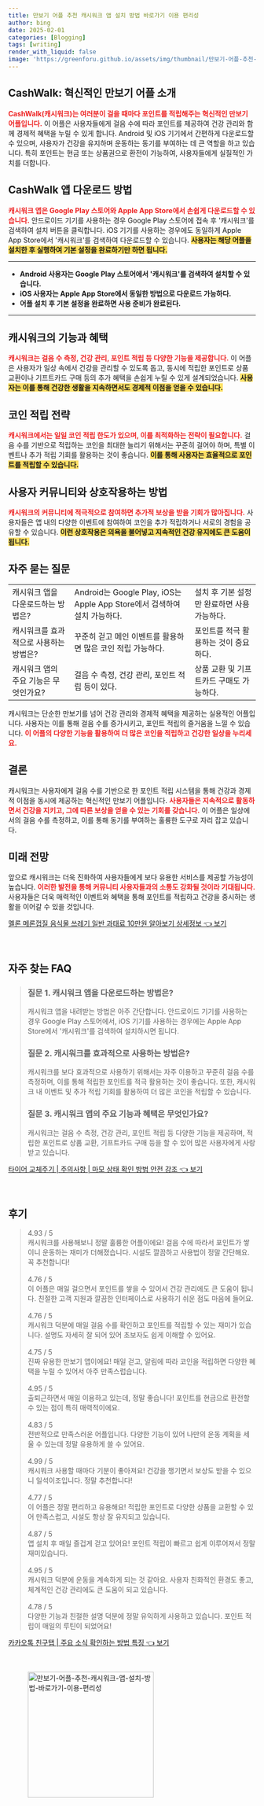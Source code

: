 ```yaml
---
title: 만보기 어플 추천 캐시워크 앱 설치 방법 바로가기 이용 편리성
author: bing
date: 2025-02-01
categories: [Blogging]
tags: [writing]
render_with_liquid: false
image: 'https://greenforu.github.io/assets/img/thumbnail/만보기-어플-추천-캐시워크-앱-설치-방법-바로가기-이용-편리성.webp'
---
```



<h2 id='CashWalk_소개'>CashWalk: 혁신적인 만보기 어플 소개</h2>

<p><b><span style="color: #ee2323;">CashWalk(캐시워크)는 여러분이 걸을 때마다 포인트를 적립해주는 혁신적인 만보기 어플입니다.</span></b> 이 어플은 사용자들에게 걸음 수에 따라 포인트를 제공하여 건강 관리와 함께 경제적 혜택을 누릴 수 있게 합니다. Android 및 iOS 기기에서 간편하게 다운로드할 수 있으며, 사용자가 건강을 유지하며 운동하는 동기를 부여하는 데 큰 역할을 하고 있습니다. 특히 포인트는 현금 또는 상품권으로 환전이 가능하여, 사용자들에게 실질적인 가치를 더합니다.</p>

<h2 id='다운로드_방법'>CashWalk 앱 다운로드 방법</h2>

<p><b><span style="color: #ee2323;">캐시워크 앱은 Google Play 스토어와 Apple App Store에서 손쉽게 다운로드할 수 있습니다.</span></b> 안드로이드 기기를 사용하는 경우 Google Play 스토어에 접속 후 '캐시워크'를 검색하여 설치 버튼을 클릭합니다. iOS 기기를 사용하는 경우에도 동일하게 Apple App Store에서 '캐시워크'를 검색하여 다운로드할 수 있습니다. <b><span style="background-color: #ffe066;">사용자는 해당 어플을 설치한 후 실행하여 기본 설정을 완료하기만 하면 됩니다.</span></b></p>

<hr />

<ul>
    <li><b>Android 사용자는 Google Play 스토어에서 '캐시워크'를 검색하여 설치할 수 있습니다.</b></li>
    <li><b>iOS 사용자는 Apple App Store에서 동일한 방법으로 다운로드 가능하다.</b></li>
    <li><b>어플 설치 후 기본 설정을 완료하면 사용 준비가 완료된다.</b></li>
</ul>

<hr />

<h2 id='기능_및_혜택'>캐시워크의 기능과 혜택</h2>

<p><b><span style="color: #ee2323;">캐시워크는 걸음 수 측정, 건강 관리, 포인트 적립 등 다양한 기능을 제공합니다.</span></b> 이 어플은 사용자가 일상 속에서 건강을 관리할 수 있도록 돕고, 동시에 적립한 포인트로 상품 교환이나 기프트카드 구매 등의 추가 혜택을 손쉽게 누릴 수 있게 설계되었습니다. <b><span style="background-color: #ffe066;">사용자는 이를 통해 건강한 생활을 지속하면서도 경제적 이점을 얻을 수 있습니다.</span></b></p>

<h2 id='코인_적립_전략'>코인 적립 전략</h2>

<p><b><span style="color: #ee2323;">캐시워크에서는 일일 코인 적립 한도가 있으며, 이를 최적화하는 전략이 필요합니다.</span></b> 걸음 수를 기반으로 적립하는 코인을 최대한 늘리기 위해서는 꾸준히 걸어야 하며, 특별 이벤트나 추가 적립 기회를 활용하는 것이 좋습니다. <b><span style="background-color: #ffe066;">이를 통해 사용자는 효율적으로 포인트를 적립할 수 있습니다.</span></b></p>

<h2 id='사용자_참여_방법'>사용자 커뮤니티와 상호작용하는 방법</h2>

<p><b><span style="color: #ee2323;">캐시워크의 커뮤니티에 적극적으로 참여하면 추가적 보상을 받을 기회가 많아집니다.</span></b> 사용자들은 앱 내의 다양한 이벤트에 참여하여 코인을 추가 적립하거나 서로의 경험을 공유할 수 있습니다. <b><span style="background-color: #ffe066;">이런 상호작용은 의욕을 불어넣고 지속적인 건강 유지에도 큰 도움이 됩니다.</span></b></p>

<h2 id='자주_묻는_질문'>자주 묻는 질문</h2>

<table>
    <tr>
        <td>캐시워크 앱을 다운로드하는 방법은?</td>
        <td>Android는 Google Play, iOS는 Apple App Store에서 검색하여 설치 가능하다.</td>
        <td>설치 후 기본 설정만 완료하면 사용 가능하다.</td>
    </tr>
    <tr>
        <td>캐시워크를 효과적으로 사용하는 방법은?</td>
        <td>꾸준히 걷고 메인 이벤트를 활용하면 많은 코인 적립 가능하다.</td>
        <td>포인트를 적극 활용하는 것이 중요하다.</td>
    </tr>
    <tr>
        <td>캐시워크 앱의 주요 기능은 무엇인가요?</td>
        <td>걸음 수 측정, 건강 관리, 포인트 적립 등이 있다.</td>
        <td>상품 교환 및 기프트카드 구매도 가능하다.</td>
    </tr>
</table>

<p>캐시워크는 단순한 만보기를 넘어 건강 관리와 경제적 혜택을 제공하는 실용적인 어플입니다. 사용자는 이를 통해 걸음 수를 증가시키고, 포인트 적립의 즐거움을 느낄 수 있습니다. <b><span style="color: #ee2323;">이 어플의 다양한 기능을 활용하여 더 많은 코인을 적립하고 건강한 일상을 누리세요.</span></b></p>

<h2 id='결론'>결론</h2>

<p>캐시워크는 사용자에게 걸음 수를 기반으로 한 포인트 적립 시스템을 통해 건강과 경제적 이점을 동시에 제공하는 혁신적인 만보기 어플입니다. <b><span style="color: #ee2323;">사용자들은 지속적으로 활동하면서 건강을 지키고, 그에 따른 보상을 얻을 수 있는 기회를 갖습니다.</span></b> 이 어플은 일상에서의 걸음 수를 측정하고, 이를 통해 동기를 부여하는 훌륭한 도구로 자리 잡고 있습니다.</p>

<h2 id='미래_전망'>미래 전망</h2>

<p>앞으로 캐시워크는 더욱 진화하여 사용자들에게 보다 유용한 서비스를 제공할 가능성이 높습니다. <b><span style="color: #ee2323;">이러한 발전을 통해 커뮤니티 사용자들과의 소통도 강화될 것이라 기대됩니다.</span></b> 사용자들은 더욱 매력적인 이벤트와 혜택을 통해 포인트를 적립하고 건강을 중시하는 생활을 이어갈 수 있을 것입니다.</p>


<p><a class="click-button" title="멜론 메론껍질 음식물 쓰레기 일반 과태료 10만원 알아보기 상세정보" href="https://greenforu.github.io/posts/%EB%A9%9C%EB%A1%A0-%EB%A9%94%EB%A1%A0%EA%BB%8D%EC%A7%88-%EC%9D%8C%EC%8B%9D%EB%AC%BC-%EC%93%B0%EB%A0%88%EA%B8%B0-%EC%9D%BC%EB%B0%98-%EA%B3%BC%ED%83%9C%EB%A3%8C-10%EB%A7%8C%EC%9B%90-%EC%95%8C%EC%95%84%EB%B3%B4%EA%B8%B0-%EC%83%81%EC%84%B8%EC%A0%95%EB%B3%B4/" rel="dofollow">멜론 메론껍질 음식물 쓰레기 일반 과태료 10만원 알아보기 상세정보 👈 보기</a></p><br>
<h2 id='자주_찾는_FAQ'>자주 찾는 FAQ</h2>
<div itemscope="" itemtype="https://schema.org/FAQPage"> 
<blockquote> 
<div itemscope="" itemprop="mainEntity" itemtype="https://schema.org/Question"> 
<h3 itemprop="name">질문 1. 캐시워크 앱을 다운로드하는 방법은?</h3> 
<div itemscope="" itemprop="acceptedAnswer" itemtype="https://schema.org/Answer"> 
<span itemprop="text"> 
<p>캐시워크 앱을 내려받는 방법은 아주 간단합니다. 안드로이드 기기를 사용하는 경우 Google Play 스토어에서, iOS 기기를 사용하는 경우에는 Apple App Store에서 '캐시워크'를 검색하여 설치하시면 됩니다.</p> 
</span> 
</div> 
</div> 

<div itemscope="" itemprop="mainEntity" itemtype="https://schema.org/Question"> 
<h3 itemprop="name">질문 2. 캐시워크를 효과적으로 사용하는 방법은?</h3> 
<div itemscope="" itemprop="acceptedAnswer" itemtype="https://schema.org/Answer"> 
<span itemprop="text"> 
<p>캐시워크를 보다 효과적으로 사용하기 위해서는 자주 이용하고 꾸준히 걸음 수를 측정하며, 이를 통해 적립한 포인트를 적극 활용하는 것이 좋습니다. 또한, 캐시워크 내 이벤트 및 추가 적립 기회를 활용하여 더 많은 코인을 적립할 수 있습니다.</p> 
</span> 
</div> 
</div> 

<div itemscope="" itemprop="mainEntity" itemtype="https://schema.org/Question"> 
<h3 itemprop="name">질문 3. 캐시워크 앱의 주요 기능과 혜택은 무엇인가요?</h3> 
<div itemscope="" itemprop="acceptedAnswer" itemtype="https://schema.org/Answer"> 
<span itemprop="text"> 
<p>캐시워크는 걸음 수 측정, 건강 관리, 포인트 적립 등 다양한 기능을 제공하며, 적립한 포인트로 상품 교환, 기프트카드 구매 등을 할 수 있어 많은 사용자에게 사랑받고 있습니다.</p> 
</span> 
</div> 
</div> 

</blockquote> 
</div>
<p><a class="click-button" title="타이어 교체주기 | 주의사항 | 마모 상태 확인 방법 안전 강조" href="https://greenforu.github.io/posts/%ED%83%80%EC%9D%B4%EC%96%B4-%EA%B5%90%EC%B2%B4%EC%A3%BC%EA%B8%B0-%EC%A3%BC%EC%9D%98%EC%82%AC%ED%95%AD-%EB%A7%88%EB%AA%A8-%EC%83%81%ED%83%9C-%ED%99%95%EC%9D%B8-%EB%B0%A9%EB%B2%95-%EC%95%88%EC%A0%84-%EA%B0%95%EC%A1%B0/" rel="dofollow">타이어 교체주기 | 주의사항 | 마모 상태 확인 방법 안전 강조 👈 보기</a></p><br>
<h2 id='후기'>후기</h2>
<div itemscope itemtype="https://schema.org/Product">
  <blockquote>
  <div itemprop="review" itemscope itemtype="https://schema.org/Review">
      <div itemprop="reviewRating" itemscope itemtype="https://schema.org/Rating"> <span itemprop="ratingValue">4.93</span> / <span itemprop="bestRating">5</span> </div>
      <span itemprop="reviewBody">캐시워크를 사용해보니 정말 훌륭한 어플이에요! 걸음 수에 따라서 포인트가 쌓이니 운동하는 재미가 더해졌습니다. 시설도 깔끔하고 사용법이 정말 간단해요. 꼭 추천합니다!</span>
  </div>
  <br>
  <div itemprop="review" itemscope itemtype="https://schema.org/Review">
      <div itemprop="reviewRating" itemscope itemtype="https://schema.org/Rating"> <span itemprop="ratingValue">4.76</span> / <span itemprop="bestRating">5</span> </div>
      <span itemprop="reviewBody">이 어플은 매일 걸으면서 포인트를 쌓을 수 있어서 건강 관리에도 큰 도움이 됩니다. 친절한 고객 지원과 깔끔한 인터페이스로 사용하기 쉬운 점도 마음에 들어요.</span>
  </div>
  <br>
  <div itemprop="review" itemscope itemtype="https://schema.org/Review">
      <div itemprop="reviewRating" itemscope itemtype="https://schema.org/Rating"> <span itemprop="ratingValue">4.76</span> / <span itemprop="bestRating">5</span> </div>
      <span itemprop="reviewBody">캐시워크 덕분에 매일 걸음 수를 확인하고 포인트를 적립할 수 있는 재미가 있습니다. 설명도 자세히 잘 되어 있어 초보자도 쉽게 이해할 수 있어요.</span>
  </div>
  <br>
  <div itemprop="review" itemscope itemtype="https://schema.org/Review">
      <div itemprop="reviewRating" itemscope itemtype="https://schema.org/Rating"> <span itemprop="ratingValue">4.75</span> / <span itemprop="bestRating">5</span> </div>
      <span itemprop="reviewBody">진짜 유용한 만보기 앱이에요! 매일 걷고, 알림에 따라 코인을 적립하면 다양한 혜택을 누릴 수 있어서 아주 만족스럽습니다.</span>
  </div>
  <br>
  <div itemprop="review" itemscope itemtype="https://schema.org/Review">
      <div itemprop="reviewRating" itemscope itemtype="https://schema.org/Rating"> <span itemprop="ratingValue">4.95</span> / <span itemprop="bestRating">5</span> </div>
      <span itemprop="reviewBody">출퇴근하면서 매일 이용하고 있는데, 정말 좋습니다! 포인트를 현금으로 환전할 수 있는 점이 특히 매력적이에요.</span>
  </div>
  <br>
  <div itemprop="review" itemscope itemtype="https://schema.org/Review">
      <div itemprop="reviewRating" itemscope itemtype="https://schema.org/Rating"> <span itemprop="ratingValue">4.83</span> / <span itemprop="bestRating">5</span> </div>
      <span itemprop="reviewBody">전반적으로 만족스러운 어플입니다. 다양한 기능이 있어 나만의 운동 계획을 세울 수 있는데 정말 유용하게 쓸 수 있어요.</span>
  </div>
  <br>
  <div itemprop="review" itemscope itemtype="https://schema.org/Review">
      <div itemprop="reviewRating" itemscope itemtype="https://schema.org/Rating"> <span itemprop="ratingValue">4.99</span> / <span itemprop="bestRating">5</span> </div>
      <span itemprop="reviewBody">캐시워크 사용할 때마다 기분이 좋아져요! 건강을 챙기면서 보상도 받을 수 있으니 일석이조입니다. 정말 추천합니다!</span>
  </div>
  <br>
  <div itemprop="review" itemscope itemtype="https://schema.org/Review">
      <div itemprop="reviewRating" itemscope itemtype="https://schema.org/Rating"> <span itemprop="ratingValue">4.77</span> / <span itemprop="bestRating">5</span> </div>
      <span itemprop="reviewBody">이 어플은 정말 편리하고 유용해요! 적립한 포인트로 다양한 상품을 교환할 수 있어 만족스럽고, 시설도 항상 잘 유지되고 있습니다.</span>
  </div>
  <br>
  <div itemprop="review" itemscope itemtype="https://schema.org/Review">
      <div itemprop="reviewRating" itemscope itemtype="https://schema.org/Rating"> <span itemprop="ratingValue">4.87</span> / <span itemprop="bestRating">5</span> </div>
      <span itemprop="reviewBody">앱 설치 후 매일 즐겁게 걷고 있어요! 포인트 적립이 빠르고 쉽게 이루어져서 정말 재미있습니다.</span>
  </div>
  <br>
  <div itemprop="review" itemscope itemtype="https://schema.org/Review">
      <div itemprop="reviewRating" itemscope itemtype="https://schema.org/Rating"> <span itemprop="ratingValue">4.95</span> / <span itemprop="bestRating">5</span> </div>
      <span itemprop="reviewBody">캐시워크 덕분에 운동을 계속하게 되는 것 같아요. 사용자 친화적인 환경도 좋고, 체계적인 건강 관리에도 큰 도움이 되고 있습니다.</span>
  </div>
  <br>
  <div itemprop="review" itemscope itemtype="https://schema.org/Review">
      <div itemprop="reviewRating" itemscope itemtype="https://schema.org/Rating"> <span itemprop="ratingValue">4.78</span> / <span itemprop="bestRating">5</span> </div>
      <span itemprop="reviewBody">다양한 기능과 친절한 설명 덕분에 정말 유익하게 사용하고 있습니다. 포인트 적립이 매일의 루틴이 되었어요!</span>
  </div>
  </blockquote>
</div>
<p><a class="click-button" title="카카오톡 친구탭 | 주요 소식 확인하는 방법 특징" href="https://greenforu.github.io/posts/%EC%B9%B4%EC%B9%B4%EC%98%A4%ED%86%A1-%EC%B9%9C%EA%B5%AC%ED%83%AD-%EC%A3%BC%EC%9A%94-%EC%86%8C%EC%8B%9D-%ED%99%95%EC%9D%B8%ED%95%98%EB%8A%94-%EB%B0%A9%EB%B2%95-%ED%8A%B9%EC%A7%95/" rel="dofollow">카카오톡 친구탭 | 주요 소식 확인하는 방법 특징 👈 보기</a></p><br>
<figure class="image"><img src="https://greenforu.github.io/assets/img/thumbnail/만보기-어플-추천-캐시워크-앱-설치-방법-바로가기-이용-편리성.webp" alt="만보기-어플-추천-캐시워크-앱-설치-방법-바로가기-이용-편리성" width="256" height="256"></figure>